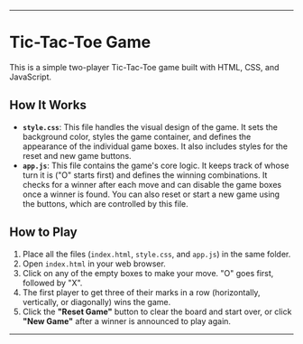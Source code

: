 ***

# Tic-Tac-Toe Game

This is a simple two-player Tic-Tac-Toe game built with HTML, CSS, and JavaScript.

## How It Works

* **`style.css`**: This file handles the visual design of the game. It sets the background color, styles the game container, and defines the appearance of the individual game boxes. It also includes styles for the reset and new game buttons.
* **`app.js`**: This file contains the game's core logic. It keeps track of whose turn it is ("O" starts first) and defines the winning combinations. It checks for a winner after each move and can disable the game boxes once a winner is found. You can also reset or start a new game using the buttons, which are controlled by this file.

## How to Play

1.  Place all the files (`index.html`, `style.css`, and `app.js`) in the same folder.
2.  Open `index.html` in your web browser.
3.  Click on any of the empty boxes to make your move. "O" goes first, followed by "X".
4.  The first player to get three of their marks in a row (horizontally, vertically, or diagonally) wins the game.
5.  Click the **"Reset Game"** button to clear the board and start over, or click **"New Game"** after a winner is announced to play again.

***
